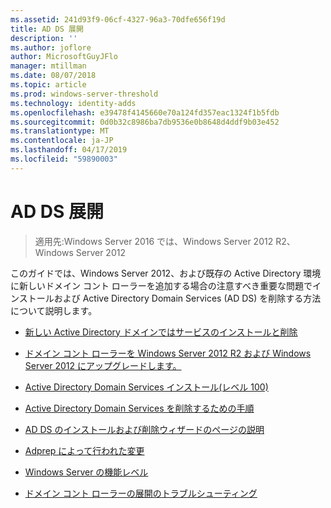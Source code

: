 ```yaml
---
ms.assetid: 241d93f9-06cf-4327-96a3-70dfe656f19d
title: AD DS 展開
description: ''
ms.author: joflore
author: MicrosoftGuyJFlo
manager: mtillman
ms.date: 08/07/2018
ms.topic: article
ms.prod: windows-server-threshold
ms.technology: identity-adds
ms.openlocfilehash: e39478f4145660e70a124fd357eac1324f1b5fdb
ms.sourcegitcommit: 0d0b32c8986ba7db9536e0b8648d4ddf9b03e452
ms.translationtype: MT
ms.contentlocale: ja-JP
ms.lasthandoff: 04/17/2019
ms.locfileid: "59890003"
---
```

# <a name="ad-ds-deployment"></a>AD DS 展開

>適用先:Windows Server 2016 では、Windows Server 2012 R2、Windows Server 2012

このガイドでは、Windows Server 2012、および既存の Active Directory 環境に新しいドメイン コント ローラーを追加する場合の注意すべき重要な問題でインストールおよび Active Directory Domain Services (AD DS) を削除する方法について説明します。  
  
- [新しい Active Directory ドメインではサービスのインストールと削除](../../ad-ds/deploy/What-s-New-in-Active-Directory-Domain-Services-Installation-and-Removal.md)  
  
- [ドメイン コント ローラーを Windows Server 2012 R2 および Windows Server 2012 にアップグレードします。](../../ad-ds/deploy/Upgrade-Domain-Controllers-to-Windows-Server-2012-R2-and-Windows-Server-2012.md)  
  
- [Active Directory Domain Services インストール&#40;レベル 100&#41;](../../ad-ds/deploy/Install-Active-Directory-Domain-Services--Level-100-.md)  
  
- [Active Directory Domain Services を削除するための手順](assetId:///99b97af0-aa7e-41ed-8c81-4eee6c03eb4c)  
  
- [AD DS のインストールおよび削除ウィザードのページの説明](../../ad-ds/deploy/AD-DS-Installation-and-Removal-Wizard-Page-Descriptions.md)  
  
- [Adprep によって行われた変更](../../ad-ds/deploy/adprep/Changes-Made-by-Adprep.md)  

- [Windows Server の機能レベル](../../ad-ds/active-directory-functional-levels.md)
  
- [ドメイン コント ローラーの展開のトラブルシューティング](../../ad-ds/deploy/Troubleshooting-Domain-Controller-Deployment.md)  
